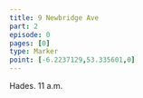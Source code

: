 ```yaml
---
title: 9 Newbridge Ave
part: 2
episode: 0
pages: [0]
type: Marker
point: [-6.2237129,53.335601,0]
---
```

Hades. 11 a.m.